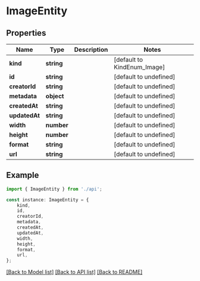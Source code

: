 # ImageEntity


## Properties

Name | Type | Description | Notes
------------ | ------------- | ------------- | -------------
**kind** | **string** |  | [default to KindEnum_Image]
**id** | **string** |  | [default to undefined]
**creatorId** | **string** |  | [default to undefined]
**metadata** | **object** |  | [default to undefined]
**createdAt** | **string** |  | [default to undefined]
**updatedAt** | **string** |  | [default to undefined]
**width** | **number** |  | [default to undefined]
**height** | **number** |  | [default to undefined]
**format** | **string** |  | [default to undefined]
**url** | **string** |  | [default to undefined]

## Example

```typescript
import { ImageEntity } from './api';

const instance: ImageEntity = {
    kind,
    id,
    creatorId,
    metadata,
    createdAt,
    updatedAt,
    width,
    height,
    format,
    url,
};
```

[[Back to Model list]](../README.md#documentation-for-models) [[Back to API list]](../README.md#documentation-for-api-endpoints) [[Back to README]](../README.md)
